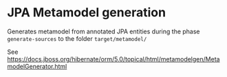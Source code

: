 # JPA Metamodel generation

Generates metamodel from annotated JPA entities during the phase `generate-sources` to the folder `target/metamodel/`

See https://docs.jboss.org/hibernate/orm/5.0/topical/html/metamodelgen/MetamodelGenerator.html

